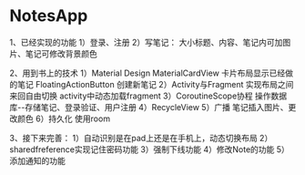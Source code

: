 # NotesApp
 1、已经实现的功能
1）登录、注册
2）写笔记： 大小标题、内容、笔记内可加图片、笔记可修改背景颜色

2、用到书上的技术
1）Material Design
  MaterialCardView 卡片布局显示已经做的笔记
  FloatingActionButton 创建新笔记
2）Activity与Fragment
  实现布局之间来回自由切换
 activity中动态加载fragment
3）CoroutineScope协程
操作数据库--存储笔记、登录验证、用户注册
4）RecycleView 
5）广播
  笔记插入图片、更改颜色
6）持久化
使用room

3、接下来完善：
     1）自动识别是在pad上还是在手机上，动态切换布局
     2）sharedfreference实现记住密码功能
     3）强制下线功能
     4）修改Note的功能
     5）添加通知的功能
